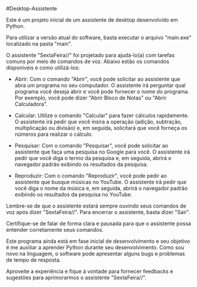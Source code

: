#Desktop-Assistente

Este é um projeto inicial de um assistente de desktop desenvolvido em Python.

Para utilizar a versão atual do software, basta executar o arquivo "main.exe" localizado na pasta "main".

O assistente "SextaFeira//" foi projetado para ajudá-lo(a) com tarefas comuns por meio de comandos de voz. 
Abaixo estão os comandos disponíveis e como utilizá-los:

- Abrir: Com o comando "Abrir", você pode solicitar ao assistente que abra um programa no seu computador. 
  O assistente irá perguntar qual programa você deseja abrir e você pode fornecer o nome do programa. Por exemplo, você pode dizer "Abrir Bloco de Notas" ou "Abrir Calculadora".

- Calcular: Utilize o comando "Calcular" para fazer cálculos rapidamente. 
  O assistente irá pedir que você insira a operação (adição, subtração, multiplicação ou divisão) e, em seguida, solicitará que você forneça os números para realizar o cálculo.

- Pesquisar: Com o comando "Pesquisar", você pode solicitar ao assistente que faça uma pesquisa no Google para você. 
  O assistente irá pedir que você diga o termo da pesquisa e, em seguida, abrirá o navegador padrão exibindo os resultados da pesquisa.

- Reproduzir: Com o comando "Reproduzir", você pode pedir ao assistente que busque músicas no YouTube. 
  O assistente irá pedir que você diga o nome da música e, em seguida, abrirá o navegador padrão exibindo os resultados da pesquisa no YouTube.

Lembre-se de que o assistente estará sempre ouvindo seus comandos de voz após dizer "SextaFeira//". Para encerrar o assistente, basta dizer "Sair".

Certifique-se de falar de forma clara e pausada para que o assistente possa entender corretamente seus comandos.

Este programa ainda está em fase inicial de desenvolvimento e seu objetivo é me auxiliar a aprender Python durante seu desenvolvimento. Como sou novo na linguagem, o software pode apresentar alguns bugs e problemas de tempo de resposta.

Aproveite a experiência e fique à vontade para fornecer feedbacks e sugestões para aprimorarmos o assistente "SextaFeira//".
